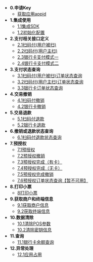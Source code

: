 * **0.申请Key**
    * [获取应用appid](apply/createapp.md)
* **1.集成使用**
    * [1.1集成SDK](integration/integration.md)
    * [1.2初始化配置](integration/config.md)
* **2.支付相关接口定义**
    * [2.1扫码付(用户被扫)](pay/scanpay.md)
    * [2.2扫码付(用户主扫)](pay/scanpayInitiative.md)
    * [2.3银行卡支付模式一](pay/bankpay.md)
    * [2.4银行卡支付模式二](pay/bankpay2.md)
* **3.支付状态查询**
    * [3.1扫码付(用户被扫)订单状态查询](payquery/scanquery.md)
    * [3.2扫码付(用户主扫)订单状态查询](payquery/scanqueryinitiative)
    * [3.3银行卡订单状态查询](payquery/bankquery.md)
* **4.交易撤销**
    * [4.1扫码付撤销](revoke/scanrevoke.md)
    * [4.2银行卡撤销](revoke/bankrevoke.md)
* **5.交易退款**
    * [5.1扫码付退款](refund/scanrefund.md)
    * [5.2银行卡退款](refund/bankrefund.md)
* **6.撤销或退款状态查询**
    * [6.1扫码付退款状态查询](refundquery/refundquery.md)
* **7.预授权**
    * [7.1预授权](authorization/cardauth.md)
    * [7.2预授权撤销](authorization/cardauthrever.md)
    * [7.3预授权完成（有卡）](authorization/creditpreauthdone.md)
    * [7.4预授权完成（无卡）](authorization/preauthdone.md)
    * [7.5预授权完成撤销](authorization/cardauthdonerever.md)
    * [7.6预授权订单状态查询【暂不可用】](authorization/cardauthquery.md)
* **8.打印小票**
    * [8打印小票](print/print.md)
* **9.获取商户和终端信息**
    * [9.1获取商户信息](merinfo/merinfo.md)
    * [9.2获取终端信息](posinfo/posinfo.md)
* **10.数据清除**
    * [10.1清除POS参数](clean/cleanparam.md)
    * [10.2清除密钥信息](clean/cleankey.md)
* **11.查询**
    * [11.1银行卡余额查询](query/querybalance.md)
* **12.异常处理**
    * [12.1应用占用](exception/exception.md)